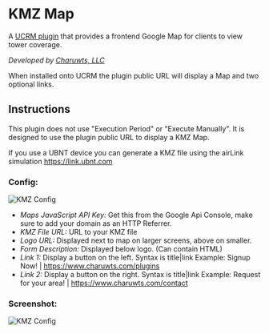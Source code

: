 # KMZ Map
A [UCRM plugin](https://github.com/Ubiquiti-App/UCRM-plugins) that provides a frontend Google Map for clients to view tower coverage.

_Developed by [Charuwts, LLC](https://charuwts.com)_

When installed onto UCRM the plugin public URL will display a Map and two optional links.

## Instructions

This plugin does not use "Execution Period" or "Execute Manually". It is designed to use the plugin public URL to display a KMZ Map.

If you use a UBNT device you can generate a KMZ file using the airLink simulation https://link.ubnt.com

### Config:
![KMZ Config](https://s3.amazonaws.com/shared-charuwts/images/kmz_map_config.png)

- *Maps JavaScript API Key:* Get this from the Google Api Console, make sure to add your domain as an HTTP Referrer.
- *KMZ File URL:* URL to your KMZ file
- *Logo URL:* Displayed next to map on larger screens, above on smaller.
- *Form Description:* Displayed below logo. (Can contain HTML)
- *Link 1:* Display a button on the left. Syntax is title|link Example: Signup Now! | https://www.charuwts.com/plugins
- *Link 2:* Display a button on the right. Syntax is title|link Example: Request for your area! | https://www.charuwts.com/contact

### Screenshot:
![KMZ Config](https://s3.amazonaws.com/shared-charuwts/images/kmz_map_config.png)
